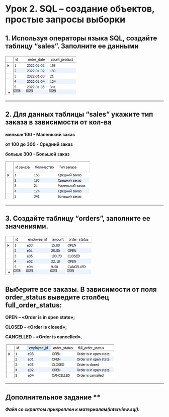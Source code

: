 # Урок 2. SQL – создание объектов, простые запросы выборки

## 1. Используя операторы языка SQL, создайте таблицу “sales”. Заполните ее данными

![Созданная таблица](create_sales.PNG "sales")

---

## 2.  Для данных таблицы “sales” укажите тип заказа в зависимости от кол-ва

**меньше 100  - Маленький заказ**

**от 100 до 300 - Средний заказ**

**больше 300  -  Большой заказ**


![Пример решения](sales_count.PNG "Тип заказа")

---

## 3. Создайте таблицу “orders”, заполните ее значениями.

![Созданная таблица](create_orders.PNG "orders")

## Выберите все заказы. В зависимости от поля order_status выведите столбец full_order_status:
**OPEN – «Order is in open state»;**

**CLOSED - «Order is closed»;** 

**CANCELLED -  «Order is cancelled».**

![Пример решения](full_order_status.PNG "Полная информация о заказах")

----

## Дополнительное задание **

**_Файл со скриптом прикреплен к материалам(interview.sql):_**

